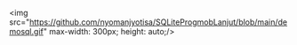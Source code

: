 <img src="https://github.com/nyomanjyotisa/SQLiteProgmobLanjut/blob/main/demosql.gif" max-width: 300px; height: auto;/>

